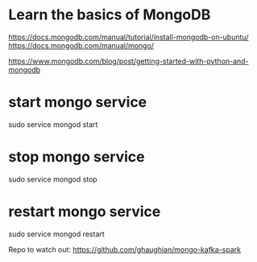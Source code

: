 # Learn the basics of MongoDB

https://docs.mongodb.com/manual/tutorial/install-mongodb-on-ubuntu/
https://docs.mongodb.com/manual/mongo/

https://www.mongodb.com/blog/post/getting-started-with-python-and-mongodb

# start mongo service
sudo service mongod start
# stop mongo service
sudo service mongod stop
# restart mongo service
sudo service mongod restart

Repo to watch out:
https://github.com/ghaughian/mongo-kafka-spark
